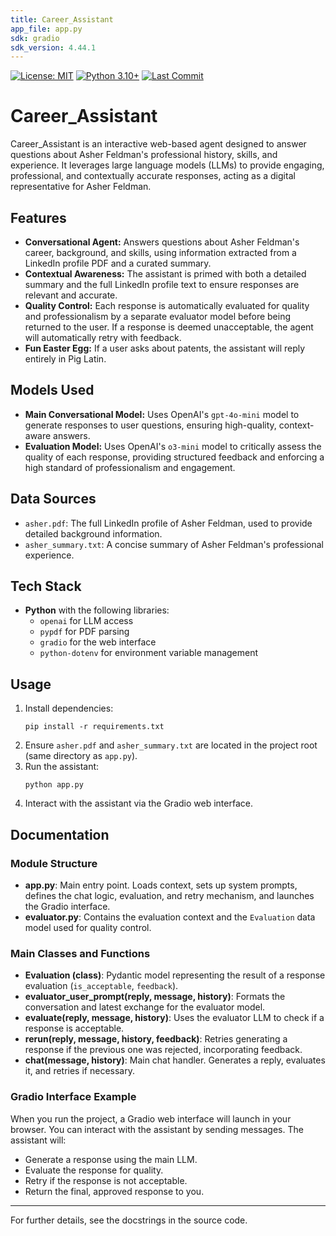 ```yaml
---
title: Career_Assistant
app_file: app.py
sdk: gradio
sdk_version: 4.44.1
---
```

[![License: MIT](https://img.shields.io/badge/License-MIT-yellow.svg)](LICENSE)
[![Python 3.10+](https://img.shields.io/badge/python-3.10%2B-blue.svg)](https://www.python.org/downloads/)
[![Last Commit](https://img.shields.io/github/last-commit/asherfeldman/Career_Assistant?style=flat)](https://github.com/asherfeldman/Career_Assistant/commits/main)

# Career_Assistant

Career_Assistant is an interactive web-based agent designed to answer questions about Asher Feldman's professional history, skills, and experience. It leverages large language models (LLMs) to provide engaging, professional, and contextually accurate responses, acting as a digital representative for Asher Feldman.

## Features

- **Conversational Agent:** Answers questions about Asher Feldman's career, background, and skills, using information extracted from a LinkedIn profile PDF and a curated summary.
- **Contextual Awareness:** The assistant is primed with both a detailed summary and the full LinkedIn profile text to ensure responses are relevant and accurate.
- **Quality Control:** Each response is automatically evaluated for quality and professionalism by a separate evaluator model before being returned to the user. If a response is deemed unacceptable, the agent will automatically retry with feedback.
- **Fun Easter Egg:** If a user asks about patents, the assistant will reply entirely in Pig Latin.

## Models Used

- **Main Conversational Model:** Uses OpenAI's `gpt-4o-mini` model to generate responses to user questions, ensuring high-quality, context-aware answers.
- **Evaluation Model:** Uses OpenAI's `o3-mini` model to critically assess the quality of each response, providing structured feedback and enforcing a high standard of professionalism and engagement.

## Data Sources

- `asher.pdf`: The full LinkedIn profile of Asher Feldman, used to provide detailed background information.
- `asher_summary.txt`: A concise summary of Asher Feldman's professional experience.

## Tech Stack

- **Python** with the following libraries:
  - `openai` for LLM access
  - `pypdf` for PDF parsing
  - `gradio` for the web interface
  - `python-dotenv` for environment variable management

## Usage

1. Install dependencies:
   ```
   pip install -r requirements.txt
   ```
2. Ensure `asher.pdf` and `asher_summary.txt` are located in the project root (same directory as `app.py`).
3. Run the assistant:
   ```
   python app.py
   ```
4. Interact with the assistant via the Gradio web interface.

## Documentation

### Module Structure

- **app.py**: Main entry point. Loads context, sets up system prompts, defines the chat logic, evaluation, and retry mechanism, and launches the Gradio interface.
- **evaluator.py**: Contains the evaluation context and the `Evaluation` data model used for quality control.

### Main Classes and Functions

- **Evaluation (class)**: Pydantic model representing the result of a response evaluation (`is_acceptable`, `feedback`).
- **evaluator_user_prompt(reply, message, history)**: Formats the conversation and latest exchange for the evaluator model.
- **evaluate(reply, message, history)**: Uses the evaluator LLM to check if a response is acceptable.
- **rerun(reply, message, history, feedback)**: Retries generating a response if the previous one was rejected, incorporating feedback.
- **chat(message, history)**: Main chat handler. Generates a reply, evaluates it, and retries if necessary.

### Gradio Interface Example

When you run the project, a Gradio web interface will launch in your browser. You can interact with the assistant by sending messages. The assistant will:

- Generate a response using the main LLM.
- Evaluate the response for quality.
- Retry if the response is not acceptable.
- Return the final, approved response to you.

---

For further details, see the docstrings in the source code.
